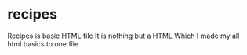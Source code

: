 # recipes
Recipes is basic HTML file 
It is nothing but a HTML Which I made my all html basics to one file
